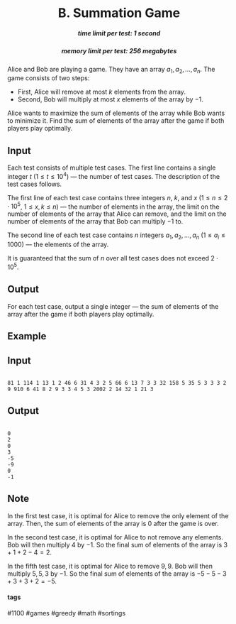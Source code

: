 <h1 style='text-align: center;'> B. Summation Game</h1>

<h5 style='text-align: center;'>time limit per test: 1 second</h5>
<h5 style='text-align: center;'>memory limit per test: 256 megabytes</h5>

Alice and Bob are playing a game. They have an array $a_1, a_2,\ldots,a_n$. The game consists of two steps:

* First, Alice will remove at most $k$ elements from the array.
* Second, Bob will multiply at most $x$ elements of the array by $-1$.

Alice wants to maximize the sum of elements of the array while Bob wants to minimize it. Find the sum of elements of the array after the game if both players play optimally.

## Input

Each test consists of multiple test cases. The first line contains a single integer $t$ ($1 \leq t \leq 10^4$) — the number of test cases. The description of the test cases follows.

The first line of each test case contains three integers $n$, $k$, and $x$ ($1 \leq n \leq 2 \cdot 10^5$, $1 \leq x,k \leq n$) — the number of elements in the array, the limit on the number of elements of the array that Alice can remove, and the limit on the number of elements of the array that Bob can multiply $-1$ to.

The second line of each test case contains $n$ integers $a_1, a_2,\ldots, a_n$ ($1 \leq a_i \leq 1000$) — the elements of the array.

It is guaranteed that the sum of $n$ over all test cases does not exceed $2 \cdot 10^5$. 

## Output

For each test case, output a single integer — the sum of elements of the array after the game if both players play optimally.

## Example

## Input


```

81 1 114 1 13 1 2 46 6 31 4 3 2 5 66 6 13 7 3 3 32 158 5 35 5 3 3 3 2 9 910 6 41 8 2 9 3 3 4 5 3 2002 2 14 32 1 21 3
```
## Output


```

0
2
0
3
-5
-9
0
-1

```
## Note

In the first test case, it is optimal for Alice to remove the only element of the array. Then, the sum of elements of the array is $0$ after the game is over.

In the second test case, it is optimal for Alice to not remove any elements. Bob will then multiply $4$ by $-1$. So the final sum of elements of the array is $3+1+2-4=2$.

In the fifth test case, it is optimal for Alice to remove $9, 9$. Bob will then multiply $5, 5, 3$ by $-1$. So the final sum of elements of the array is $-5-5-3+3+3+2=-5$.



#### tags 

#1100 #games #greedy #math #sortings 